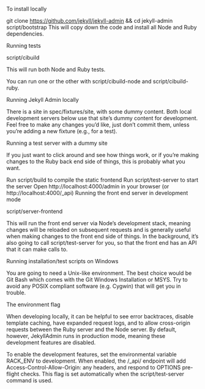 To install locally

git clone https://github.com/jekyll/jekyll-admin && cd jekyll-admin
script/bootstrap
This will copy down the code and install all Node and Ruby dependencies.

Running tests

script/cibuild

This will run both Node and Ruby tests.

You can run one or the other with script/cibuild-node and script/cibuild-ruby.

Running Jekyll Admin locally

There is a site in spec/fixtures/site, with some dummy content. Both local development servers below use that site’s dummy content for development. Feel free to make any changes you’d like, just don’t commit them, unless you’re adding a new fixture (e.g., for a test).

Running a test server with a dummy site

If you just want to click around and see how things work, or if you’re making changes to the Ruby back end side of things, this is probably what you want.

Run script/build to compile the static frontend
Run script/test-server to start the server
Open http://localhost:4000/admin in your browser (or http://localhost:4000/_api)
Running the front end server in development mode

script/server-frontend

This will run the front end server via Node’s development stack, meaning changes will be reloaded on subsequent requests and is generally useful when making changes to the front end side of things. In the background, it’s also going to call script/test-server for you, so that the front end has an API that it can make calls to.

Running installation/test scripts on Windows

You are going to need a Unix-like environment. The best choice would be Git Bash which comes with the Git Windows Installation or MSYS. Try to avoid any POSIX compliant software (e.g. Cygwin) that will get you in trouble.

The environment flag

When developing locally, it can be helpful to see error backtraces, disable template caching, have expanded request logs, and to allow cross-origin requests between the Ruby server and the Node server. By default, however, JekyllAdmin runs in production mode, meaning these development features are disabled.

To enable the development features, set the environmental variable RACK_ENV to development. When enabled, the /_api/ endpoint will add Access-Control-Allow-Origin: any headers, and respond to OPTIONS pre-flight checks. This flag is set automatically when the script/test-server command is used.